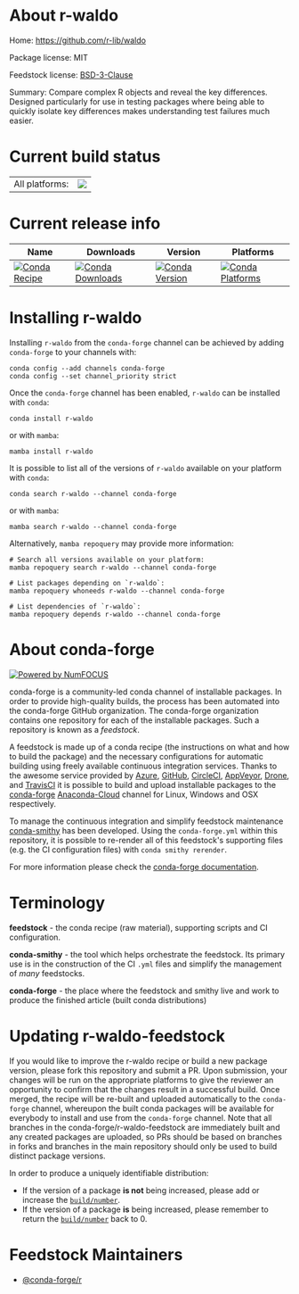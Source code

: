 About r-waldo
=============

Home: https://github.com/r-lib/waldo

Package license: MIT

Feedstock license: [BSD-3-Clause](https://github.com/conda-forge/r-waldo-feedstock/blob/main/LICENSE.txt)

Summary: Compare complex R objects and reveal the key differences.  Designed particularly for use in testing packages where being able to quickly isolate key differences makes understanding test failures much easier.

Current build status
====================


<table><tr><td>All platforms:</td>
    <td>
      <a href="https://dev.azure.com/conda-forge/feedstock-builds/_build/latest?definitionId=11031&branchName=main">
        <img src="https://dev.azure.com/conda-forge/feedstock-builds/_apis/build/status/r-waldo-feedstock?branchName=main">
      </a>
    </td>
  </tr>
</table>

Current release info
====================

| Name | Downloads | Version | Platforms |
| --- | --- | --- | --- |
| [![Conda Recipe](https://img.shields.io/badge/recipe-r--waldo-green.svg)](https://anaconda.org/conda-forge/r-waldo) | [![Conda Downloads](https://img.shields.io/conda/dn/conda-forge/r-waldo.svg)](https://anaconda.org/conda-forge/r-waldo) | [![Conda Version](https://img.shields.io/conda/vn/conda-forge/r-waldo.svg)](https://anaconda.org/conda-forge/r-waldo) | [![Conda Platforms](https://img.shields.io/conda/pn/conda-forge/r-waldo.svg)](https://anaconda.org/conda-forge/r-waldo) |

Installing r-waldo
==================

Installing `r-waldo` from the `conda-forge` channel can be achieved by adding `conda-forge` to your channels with:

```
conda config --add channels conda-forge
conda config --set channel_priority strict
```

Once the `conda-forge` channel has been enabled, `r-waldo` can be installed with `conda`:

```
conda install r-waldo
```

or with `mamba`:

```
mamba install r-waldo
```

It is possible to list all of the versions of `r-waldo` available on your platform with `conda`:

```
conda search r-waldo --channel conda-forge
```

or with `mamba`:

```
mamba search r-waldo --channel conda-forge
```

Alternatively, `mamba repoquery` may provide more information:

```
# Search all versions available on your platform:
mamba repoquery search r-waldo --channel conda-forge

# List packages depending on `r-waldo`:
mamba repoquery whoneeds r-waldo --channel conda-forge

# List dependencies of `r-waldo`:
mamba repoquery depends r-waldo --channel conda-forge
```


About conda-forge
=================

[![Powered by
NumFOCUS](https://img.shields.io/badge/powered%20by-NumFOCUS-orange.svg?style=flat&colorA=E1523D&colorB=007D8A)](https://numfocus.org)

conda-forge is a community-led conda channel of installable packages.
In order to provide high-quality builds, the process has been automated into the
conda-forge GitHub organization. The conda-forge organization contains one repository
for each of the installable packages. Such a repository is known as a *feedstock*.

A feedstock is made up of a conda recipe (the instructions on what and how to build
the package) and the necessary configurations for automatic building using freely
available continuous integration services. Thanks to the awesome service provided by
[Azure](https://azure.microsoft.com/en-us/services/devops/), [GitHub](https://github.com/),
[CircleCI](https://circleci.com/), [AppVeyor](https://www.appveyor.com/),
[Drone](https://cloud.drone.io/welcome), and [TravisCI](https://travis-ci.com/)
it is possible to build and upload installable packages to the
[conda-forge](https://anaconda.org/conda-forge) [Anaconda-Cloud](https://anaconda.org/)
channel for Linux, Windows and OSX respectively.

To manage the continuous integration and simplify feedstock maintenance
[conda-smithy](https://github.com/conda-forge/conda-smithy) has been developed.
Using the ``conda-forge.yml`` within this repository, it is possible to re-render all of
this feedstock's supporting files (e.g. the CI configuration files) with ``conda smithy rerender``.

For more information please check the [conda-forge documentation](https://conda-forge.org/docs/).

Terminology
===========

**feedstock** - the conda recipe (raw material), supporting scripts and CI configuration.

**conda-smithy** - the tool which helps orchestrate the feedstock.
                   Its primary use is in the construction of the CI ``.yml`` files
                   and simplify the management of *many* feedstocks.

**conda-forge** - the place where the feedstock and smithy live and work to
                  produce the finished article (built conda distributions)


Updating r-waldo-feedstock
==========================

If you would like to improve the r-waldo recipe or build a new
package version, please fork this repository and submit a PR. Upon submission,
your changes will be run on the appropriate platforms to give the reviewer an
opportunity to confirm that the changes result in a successful build. Once
merged, the recipe will be re-built and uploaded automatically to the
`conda-forge` channel, whereupon the built conda packages will be available for
everybody to install and use from the `conda-forge` channel.
Note that all branches in the conda-forge/r-waldo-feedstock are
immediately built and any created packages are uploaded, so PRs should be based
on branches in forks and branches in the main repository should only be used to
build distinct package versions.

In order to produce a uniquely identifiable distribution:
 * If the version of a package **is not** being increased, please add or increase
   the [``build/number``](https://docs.conda.io/projects/conda-build/en/latest/resources/define-metadata.html#build-number-and-string).
 * If the version of a package **is** being increased, please remember to return
   the [``build/number``](https://docs.conda.io/projects/conda-build/en/latest/resources/define-metadata.html#build-number-and-string)
   back to 0.

Feedstock Maintainers
=====================

* [@conda-forge/r](https://github.com/conda-forge/r/)

